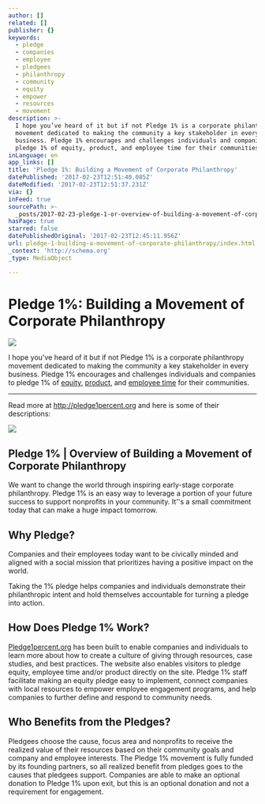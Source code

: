 ```yaml
---
author: []
related: []
publisher: {}
keywords:
  - pledge
  - companies
  - employee
  - pledgees
  - philanthropy
  - community
  - equity
  - empower
  - resources
  - movement
description: >-
  I hope you’ve heard of it but if not Pledge 1% is a corporate philanthropy
  movement dedicated to making the community a key stakeholder in every
  business. Pledge 1% encourages and challenges individuals and companies to
  pledge 1% of equity, product, and employee time for their communities.
inLanguage: en
app_links: []
title: 'Pledge 1%: Building a Movement of Corporate Philanthropy'
datePublished: '2017-02-23T12:51:40.085Z'
dateModified: '2017-02-23T12:51:37.231Z'
via: {}
inFeed: true
sourcePath: >-
  _posts/2017-02-23-pledge-1-or-overview-of-building-a-movement-of-corporate-phi.md
hasPage: true
starred: false
datePublishedOriginal: '2017-02-23T12:45:11.956Z'
url: pledge-1-building-a-movement-of-corporate-philanthropy/index.html
_context: 'http://schema.org'
_type: MediaObject

---
```

# Pledge 1%: Building a Movement of Corporate Philanthropy
![](https://the-grid-user-content.s3-us-west-2.amazonaws.com/245a501a-57e6-42ed-a2f0-0b19134b165d.png)

I hope you've heard of it but if not Pledge 1% is a corporate philanthropy movement dedicated to making the community a key stakeholder in every business. Pledge 1% encourages and challenges individuals and companies to pledge 1% of [equity][0], [product][1], and [employee time][2] for their communities.

---

Read more at http://pledge1percent.org and here is some of their descriptions:

<article style=""><img src="https://imgflo.herokuapp.com/graph/2b2431f8e7ba7b0/9ec3a494d7c60c83b78fd95929494e5b/noop.png?input=http%3A%2F%2Fpledge1percent.org%2F_%2Fimg%2Ffooter-logo.png" /><h1>Pledge 1% | Overview of Building a Movement of Corporate Philanthropy</h1><p>We want to change the world through inspiring early-stage corporate philanthropy. Pledge 1% is an easy way to leverage a portion of your future success to support nonprofits in your community. It''s a small commitment today that can make a huge impact tomorrow.</p></article>

## Why Pledge?

Companies and their employees today want to be civically minded and aligned with a social mission that prioritizes having a positive impact on the world.

Taking the 1% pledge helps companies and individuals demonstrate their philanthropic intent and hold themselves accountable for turning a pledge into action.

## How Does Pledge 1% Work?

[Pledge1percent.org][3] has been built to enable companies and individuals to learn more about how to create a culture of giving through resources, case studies, and best practices. The website also enables visitors to pledge equity, employee time and/or product directly on the site. Pledge 1% staff facilitate making an equity pledge easy to implement, connect companies with local resources to empower employee engagement programs, and help companies to further define and respond to community needs.

## Who Benefits from the Pledges?

Pledgees choose the cause, focus area and nonprofits to receive the realized value of their resources based on their community goals and company and employee interests. The Pledge 1% movement is fully funded by its founding partners, so all realized benefit from pledges goes to the causes that pledgees support. Companies are able to make an optional donation to Pledge 1% upon exit, but this is an optional donation and not a requirement for engagement.

[0]: http://pledge1percent.org/equity.html
[1]: http://pledge1percent.org/product.html
[2]: http://pledge1percent.org/time.html
[3]: http://pledge1percent.org/